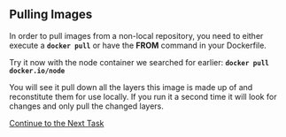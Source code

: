 ## Pulling Images
In order to pull images from a non-local repository, you need to either execute a **`docker pull`** or have the **FROM** command in your Dockerfile.

Try it now with the node container we searched for earlier:
**`docker pull docker.io/node`**

You will see it pull down all the layers this image is made up of and reconstitute them for use locally. If you run it a second time it will look for changes and only pull the changed layers.

[Continue to the Next Task](https://github.com/Burwood/containers101/blob/master/containers_lab/azure/task_4.md)
